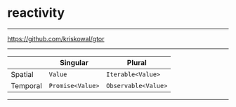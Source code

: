 # reactivity

---

https://github.com/kriskowal/gtor

---

|          | Singular         | Plural              |
| -------- | ---------------- | ------------------- |
| Spatial  | `Value`          | `Iterable<Value>`   |
| Temporal | `Promise<Value>` | `Observable<Value>` |

---
